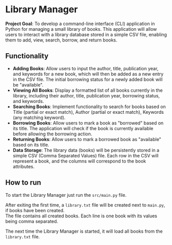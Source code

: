 # Library Manager

**Project Goal**:
To develop a command-line interface (CLI) application in Python for managing a
small library of books. This application will allow users to interact with a library database
stored in a simple CSV file, enabling them to add, view, search, borrow, and return books.

## Functionality

- **Adding Books**:
  Allow users to input the author, title, publication year, and keywords
  for a new book, which will then be added as a new entry in the CSV file.
  The initial borrowing status for a newly added book will be "available".
- **Viewing All Books**:
  Display a formatted list of all books currently in the library, including their author, title,
  publication year, borrowing status, and keywords.
- **Searching Books**:
  Implement functionality to search for books based on Title (partial or exact match),
  Author (partial or exact match), Keywords (any matching keyword).
- **Borrowing Books**:
  Allow users to mark a book as "borrowed" based on its title.
  The application will check if the book is currently available before allowing the borrowing
  action.
- **Returning Books**:
  Allow users to mark a borrowed book as "available" based on its title.
- **Data Storage**:
  The library data (books) will be persistently stored in a simple CSV (Comma Separated Values)
  file.
  Each row in the CSV will represent a book, and the columns will correspond to the book attributes.

## How to run

To start the Library Manager just run the ``src/main.py`` file.

After exiting the first time, a ``library.txt`` file will be created next to ``main.py``, if books
have been created.\
The file contains all created books. Each line is one book with its values being comma separated.

The next time the Library Manager is started, it will load all books from the ``library.txt`` file.